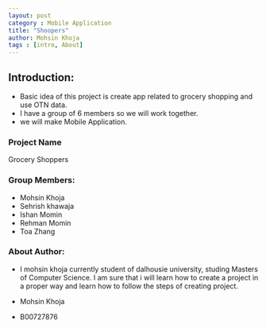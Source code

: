 ```yaml
---
layout: post
category : Mobile Application
title: "Shoopers"
author: Mohsin Khoja
tags : [intro, About]
---
```


## Introduction:
- Basic idea of this project is create app related to grocery shopping and use OTN data.
- I have a group of 6 members so we will work together.
- we will make Mobile Application.

### Project Name

Grocery Shoppers


### Group Members:

- Mohsin Khoja
- Sehrish khawaja
- Ishan Momin
- Rehman Momin
- Toa Zhang


### About Author:
- I mohsin khoja currently student of dalhousie university, studing Masters of Computer Science. I am sure that i will learn how to create a project in a proper way and learn how to follow the steps of creating project.

- Mohsin Khoja
- B00727876
